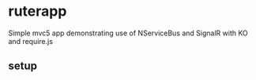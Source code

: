 # ruterapp

Simple mvc5 app demonstrating use of NServiceBus and SignalR with KO and require.js

## setup
